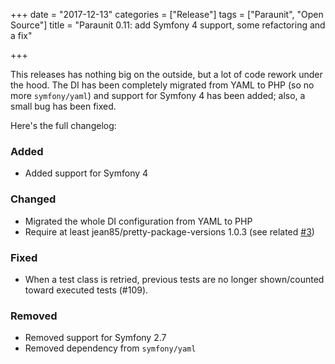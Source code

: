 +++
date = "2017-12-13"
categories = ["Release"]
tags = ["Paraunit", "Open Source"]
title = "Paraunit 0.11: add Symfony 4 support, some refactoring and a fix"

+++

This releases has nothing big on the outside, but a lot of code rework under the hood. The DI has been completely migrated from YAML to PHP (so no more `symfony/yaml`) and support for Symfony 4 has been added; also, a small bug has been fixed.
<!--more-->

Here's the full changelog:
### Added
 * Added support for Symfony 4

### Changed
 * Migrated the whole DI configuration from YAML to PHP 
 * Require at least jean85/pretty-package-versions 1.0.3 (see related [#3](https://github.com/Jean85/pretty-package-versions/issues/3))

### Fixed
 * When a test class is retried, previous tests are no longer shown/counted toward executed tests (#109). 

### Removed
 * Removed support for Symfony 2.7
 * Removed dependency from `symfony/yaml` 
